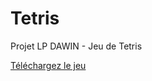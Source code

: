 # Tetris

Projet LP DAWIN - Jeu de Tetris

[Téléchargez le jeu](https://play.google.com/store/apps/details?id=fr.sylvainmetayer.tetris)

